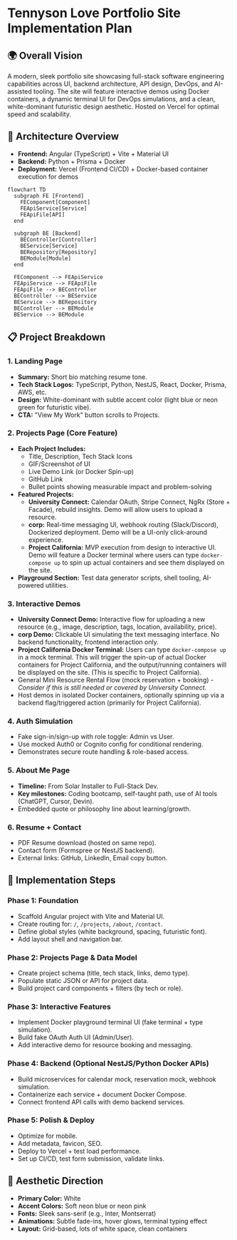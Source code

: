 # Tennyson Love Portfolio Site Implementation Plan

## 🌍 Overall Vision

A modern, sleek portfolio site showcasing full-stack software engineering capabilities across UI, backend architecture, API design, DevOps, and AI-assisted tooling. The site will feature interactive demos using Docker containers, a dynamic terminal UI for DevOps simulations, and a clean, white-dominant futuristic design aesthetic. Hosted on Vercel for optimal speed and scalability.

## 🔧 Architecture Overview

- **Frontend:** Angular (TypeScript) + Vite + Material UI
- **Backend:** Python + Prisma + Docker
- **Deployment:** Vercel (Frontend CI/CD) + Docker-based container execution for demos

```mermaid
flowchart TD
  subgraph FE [Frontend]
    FEComponent[Component]
    FEApiService[Service]
    FEApiFile[API]
  end

  subgraph BE [Backend]
    BEController[Controller]
    BEService[Service]
    BERepository[Repository]
    BEModule[Module]
  end

  FEComponent --> FEApiService
  FEApiService --> FEApiFile
  FEApiFile --> BEController
  BEController --> BEService
  BEService --> BERepository
  BEController --> BEModule
  BEService --> BEModule
```

## 📋 Project Breakdown

### 1. Landing Page

- **Summary:** Short bio matching resume tone.
- **Tech Stack Logos:** TypeScript, Python, NestJS, React, Docker, Prisma, AWS, etc.
- **Design:** White-dominant with subtle accent color (light blue or neon green for futuristic vibe).
- **CTA:** "View My Work" button scrolls to Projects.

### 2. Projects Page (Core Feature)

- **Each Project Includes:**
  - Title, Description, Tech Stack Icons
  - GIF/Screenshot of UI
  - Live Demo Link (or Docker Spin-up)
  - GitHub Link
  - Bullet points showing measurable impact and problem-solving
- **Featured Projects:**
  - **University Connect:** Calendar OAuth, Stripe Connect, NgRx (Store + Facade), rebuild insights. Demo will allow users to upload a resource.
  - **corp:** Real-time messaging UI, webhook routing (Slack/Discord), Dockerized deployment. Demo will be a UI-only click-around experience.
  - **Project California:** MVP execution from design to interactive UI. Demo will feature a Docker terminal where users can type `docker-compose up` to spin up actual containers and see them displayed on the site.
- **Playground Section:** Test data generator scripts, shell tooling, AI-powered utilities.

### 3. Interactive Demos

- **University Connect Demo:** Interactive flow for uploading a new resource (e.g., image, description, tags, location, availability, price).
- **corp Demo:** Clickable UI simulating the text messaging interface. No backend functionality, frontend interaction only.
- **Project California Docker Terminal:** Users can type `docker-compose up` in a mock terminal. This will trigger the spin-up of actual Docker containers for Project California, and the output/running containers will be displayed on the site. (This is specific to Project California).
- General Mini Resource Rental Flow (mock reservation + booking) - _Consider if this is still needed or covered by University Connect._
- Host demos in isolated Docker containers, optionally spinning up via a backend flag/triggered action (primarily for Project California).

### 4. Auth Simulation

- Fake sign-in/sign-up with role toggle: Admin vs User.
- Use mocked Auth0 or Cognito config for conditional rendering.
- Demonstrates secure route handling & role-based access.

### 5. About Me Page

- **Timeline:** From Solar Installer to Full-Stack Dev.
- **Key milestones:** Coding bootcamp, self-taught path, use of AI tools (ChatGPT, Cursor, Devin).
- Embedded quote or philosophy line about learning/growth.

### 6. Resume + Contact

- PDF Resume download (hosted on same repo).
- Contact form (Formspree or NestJS backend).
- External links: GitHub, LinkedIn, Email copy button.

## 🚀 Implementation Steps

### Phase 1: Foundation

- Scaffold Angular project with Vite and Material UI.
- Create routing for: `/`, `/projects`, `/about`, `/contact`.
- Define global styles (white background, spacing, futuristic font).
- Add layout shell and navigation bar.

### Phase 2: Projects Page & Data Model

- Create project schema (title, tech stack, links, demo type).
- Populate static JSON or API for project data.
- Build project card components + filters (by tech or role).

### Phase 3: Interactive Features

- Implement Docker playground terminal UI (fake terminal + type simulation).
- Build fake OAuth Auth UI (Admin/User).
- Add interactive demo for resource booking and messaging.

### Phase 4: Backend (Optional NestJS/Python Docker APIs)

- Build microservices for calendar mock, reservation mock, webhook simulation.
- Containerize each service + document Docker Compose.
- Connect frontend API calls with demo backend services.

### Phase 5: Polish & Deploy

- Optimize for mobile.
- Add metadata, favicon, SEO.
- Deploy to Vercel + test load performance.
- Set up CI/CD, test form submission, validate links.

## 🌌 Aesthetic Direction

- **Primary Color:** White
- **Accent Colors:** Soft neon blue or neon pink
- **Fonts:** Sleek sans-serif (e.g., Inter, Montserrat)
- **Animations:** Subtle fade-ins, hover glows, terminal typing effect
- **Layout:** Grid-based, lots of white space, clean containers
